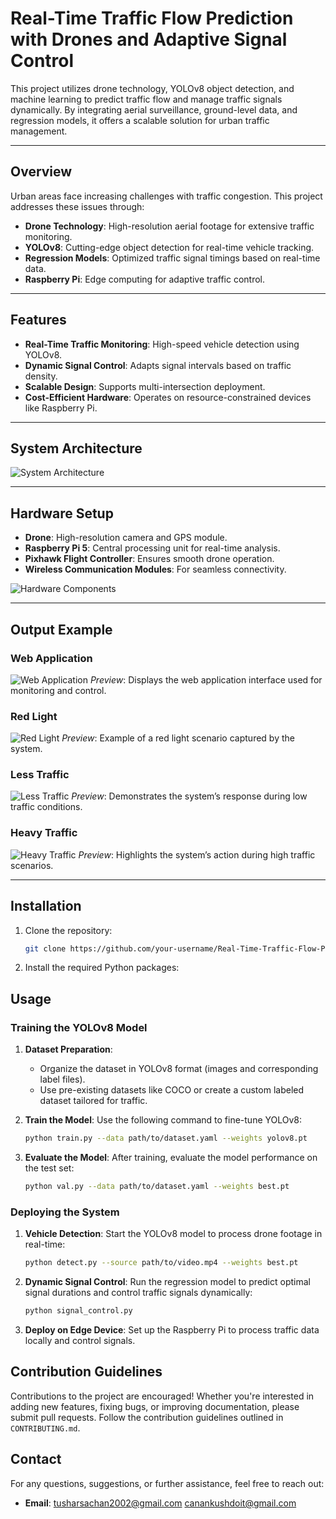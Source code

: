 # Real-Time Traffic Flow Prediction with Drones and Adaptive Signal Control

This project utilizes drone technology, YOLOv8 object detection, and machine learning to predict traffic flow and manage traffic signals dynamically. By integrating aerial surveillance, ground-level data, and regression models, it offers a scalable solution for urban traffic management.

---

## Overview

Urban areas face increasing challenges with traffic congestion. This project addresses these issues through:

- **Drone Technology**: High-resolution aerial footage for extensive traffic monitoring.
- **YOLOv8**: Cutting-edge object detection for real-time vehicle tracking.
- **Regression Models**: Optimized traffic signal timings based on real-time data.
- **Raspberry Pi**: Edge computing for adaptive traffic control.

---

## Features

- **Real-Time Traffic Monitoring**: High-speed vehicle detection using YOLOv8.
- **Dynamic Signal Control**: Adapts signal intervals based on traffic density.
- **Scalable Design**: Supports multi-intersection deployment.
- **Cost-Efficient Hardware**: Operates on resource-constrained devices like Raspberry Pi.

---

## System Architecture

![System Architecture](https://github.com/tusharsachan15/Real-Time-Traffic-Flow-Prediction-with-Drones-and-Adaptive-Signal-Control/blob/main/Frontend/Figures/Architecture%20Diagram.png)

---

## Hardware Setup

- **Drone**: High-resolution camera and GPS module.
- **Raspberry Pi 5**: Central processing unit for real-time analysis.
- **Pixhawk Flight Controller**: Ensures smooth drone operation.
- **Wireless Communication Modules**: For seamless connectivity.

![Hardware Components](https://github.com/tusharsachan15/Real-Time-Traffic-Flow-Prediction-with-Drones-and-Adaptive-Signal-Control/blob/main/Frontend/Figures/Hardware.png)

---

## Output Example

### Web Application
![Web Application](https://github.com/tusharsachan15/Real-Time-Traffic-Flow-Prediction-with-Drones-and-Adaptive-Signal-Control/blob/main/Frontend/Figures/Webapp.png)
*Preview*: Displays the web application interface used for monitoring and control.

### Red Light
![Red Light](https://github.com/tusharsachan15/Real-Time-Traffic-Flow-Prediction-with-Drones-and-Adaptive-Signal-Control/blob/main/Frontend/Figures/Red%20light.png)
*Preview*: Example of a red light scenario captured by the system.

### Less Traffic
![Less Traffic](https://github.com/tusharsachan15/Real-Time-Traffic-Flow-Prediction-with-Drones-and-Adaptive-Signal-Control/blob/main/Frontend/Figures/Less%20traffic.png)
*Preview*: Demonstrates the system’s response during low traffic conditions.

### Heavy Traffic
![Heavy Traffic](https://github.com/tusharsachan15/Real-Time-Traffic-Flow-Prediction-with-Drones-and-Adaptive-Signal-Control/blob/main/Frontend/Figures/Heavy%20traffic.png)
*Preview*: Highlights the system’s action during high traffic scenarios.


---

## Installation

1. Clone the repository:

   ```bash
   git clone https://github.com/your-username/Real-Time-Traffic-Flow-Prediction.git

2. Install the required Python packages:

## Usage

### Training the YOLOv8 Model

1. **Dataset Preparation**:
   - Organize the dataset in YOLOv8 format (images and corresponding label files).
   - Use pre-existing datasets like COCO or create a custom labeled dataset tailored for traffic.

2. **Train the Model**:
   Use the following command to fine-tune YOLOv8:

   ```bash
   python train.py --data path/to/dataset.yaml --weights yolov8.pt
   
3. **Evaluate the Model**:
   After training, evaluate the model performance on the test set:

   ```bash
   python val.py --data path/to/dataset.yaml --weights best.pt

### Deploying the System

1. **Vehicle Detection**: 
   Start the YOLOv8 model to process drone footage in real-time:

   ```bash
   python detect.py --source path/to/video.mp4 --weights best.pt

2. **Dynamic Signal Control**:
   Run the regression model to predict optimal signal durations and control traffic signals dynamically:

   ```bash
   python signal_control.py

3. **Deploy on Edge Device**:
   Set up the Raspberry Pi to process traffic data locally and control signals.


## Contribution Guidelines

Contributions to the project are encouraged! Whether you're interested in adding new features, fixing bugs, or improving documentation, please submit pull requests. Follow the contribution guidelines outlined in `CONTRIBUTING.md`.

## Contact

For any questions, suggestions, or further assistance, feel free to reach out:

- **Email**: [tusharsachan2002@gmail.com](mailto:tusharsachan2002@gmail.com) [canankushdoit@gmail.com](mailto:canankushdoit@gmail.com)
